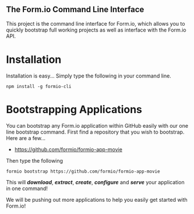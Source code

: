 The Form.io Command Line Interface
-----------------------------------
This project is the command line interface for Form.io, which allows you to quickly bootstrap full working projects as
well as interface with the Form.io API.

Installation
==================
Installation is easy... Simply type the following in your command line.

```
npm install -g formio-cli
```

Bootstrapping Applications
====================
You can bootstrap any Form.io application within GitHub easily with our one line bootstrap command. First find a
repository that you wish to bootstrap.  Here are a few...

 - https://github.com/formio/formio-app-movie

Then type the following

```
formio bootstrap https://github.com/formio/formio-app-movie
```

This will ***download***, ***extract***, ***create***, ***configure*** and ***serve*** your application in one command!

We will be pushing out more applications to help you easily get started with Form.io!